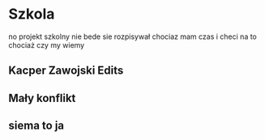 # Szkola

no projekt szkolny nie bede sie rozpisywał chociaz mam czas i checi na to chociaż czy my wiemy

## Kacper Zawojski Edits

## Mały konflikt
## siema to ja 
